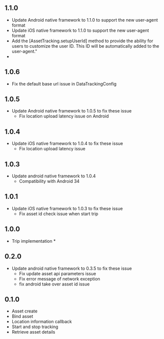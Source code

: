 ## 1.1.0
* Update Android native framework to 1.1.0 to support the new user-agent format
* Update iOS native framework to 1.1.0 to support the new user-agent format
* Add the [AssetTracking.setupUserId] method to provide the ability for users to customize the user ID. This ID will be automatically added to the user-agent."
* 
## 1.0.6
* Fix the default base url issue in DataTrackingConfig
  
## 1.0.5
* Update Android native framework to 1.0.5 to fix these issue
  * Fix location upload latency issue on Android

## 1.0.4
* Update iOS native framework to 1.0.4 to fix these issue
  * Fix location upload latency issue

## 1.0.3
* Update android native framework to 1.0.4
  * Compatibility with Android 34
## 1.0.1
* Update iOS native framework to 1.0.3 to fix these issue
    * Fix asset id check issue when start trip
## 1.0.0
* Trip implementation
  * 
## 0.2.0
* Update android native framework to 0.3.5 to fix these issue
    * Fix update asset api parameters issue
    * Fix error message of network exception
    * fix android take over asset id issue

## 0.1.0
* Asset create
* Bind asset
* Location information callback
* Start and stop tracking
* Retrieve asset details
